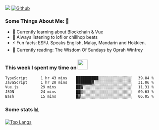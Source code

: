 ![](https://visitor-badge.laobi.icu/badge?page_id=seanho96.seanho96)
[![Github](https://img.shields.io/github/followers/seanho96?label=Follow&style=social)](https://github.com/seanho96)

### Some Things About Me: 👋
- 🌱 Currently learning about Blockchain & Vue
- :musical_note: Always listening to lofi or chillhop beats
- :zap: Fun facts: ESFJ. Speaks English, Malay, Mandarin and Hokkien.
- :book: Currently reading: The Wisdom Of Sundays by Oprah Winfrey

### This week I spent my time on <img src="https://media.giphy.com/media/SvQzkTQb3ZwKcj1QTO/giphy.gif" width="32">

<!--START_SECTION:waka-->

```txt
TypeScript      1 hr 43 mins    ██████████░░░░░░░░░░░░░░░   39.84 %
JavaScript      1 hr 20 mins    ███████▓░░░░░░░░░░░░░░░░░   31.06 %
Vue.js          29 mins         ██▓░░░░░░░░░░░░░░░░░░░░░░   11.31 %
JSON            24 mins         ██▒░░░░░░░░░░░░░░░░░░░░░░   09.63 %
Bash            15 mins         █▓░░░░░░░░░░░░░░░░░░░░░░░   06.05 %
```

<!--END_SECTION:waka-->

### Some stats 📊

[![Top Langs](https://github-readme-stats.vercel.app/api/top-langs/?username=seanho96&layout=compact&theme=graywhite)](https://github.com/anuraghazra/github-readme-stats)
<br/>
<!-- ![GitHub stats](https://github-readme-stats.vercel.app/api?username=seanho96&show_icons=true&theme=graywhite)-->

